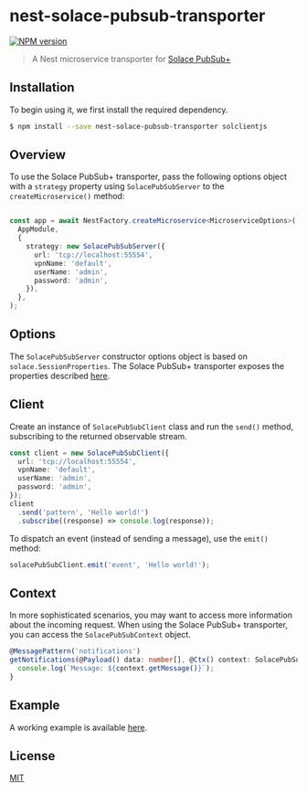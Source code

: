 # nest-solace-pubsub-transporter

[![NPM version][npm-image]][npm-url]

> A Nest microservice transporter for [Solace PubSub+](https://www.solace.dev/)

## Installation

To begin using it, we first install the required dependency.

```bash
$ npm install --save nest-solace-pubsub-transporter solclientjs
```

## Overview

To use the Solace PubSub+ transporter, pass the following options object with a `strategy` property using `SolacePubSubServer` to the `createMicroservice()` method:

```typescript

const app = await NestFactory.createMicroservice<MicroserviceOptions>(
  AppModule,
  {
    strategy: new SolacePubSubServer({
      url: 'tcp://localhost:55554',
      vpnName: 'default',
      userName: 'admin',
      password: 'admin',
    }),
  },
);
```

## Options

The `SolacePubSubServer` constructor options object is based on `solace.SessionProperties`. The Solace PubSub+ transporter exposes the properties described [here](https://docs.solace.com/API-Developer-Online-Ref-Documentation/nodejs/solace.SessionProperties.html).

## Client

Create an instance of `SolacePubSubClient` class and run the `send()` method, subscribing to the returned observable stream.

```typescript
const client = new SolacePubSubClient({
  url: 'tcp://localhost:55554',
  vpnName: 'default',
  userName: 'admin',
  password: 'admin',
});
client
  .send('pattern', 'Hello world!')
  .subscribe((response) => console.log(response));
```

To dispatch an event (instead of sending a message), use the `emit()` method:

```typescript
solacePubSubClient.emit('event', 'Hello world!');
```

## Context

In more sophisticated scenarios, you may want to access more information about the incoming request. When using the Solace PubSub+ transporter, you can access the `SolacePubSubContext` object.

```typescript
@MessagePattern('notifications')
getNotifications(@Payload() data: number[], @Ctx() context: SolacePubSubContext) {
  console.log(`Message: ${context.getMessage()}`);
}
```

## Example

A working example is available [here](https://github.com/fugle-dev/nest-solace-pubsub-transporter/tree/master/example).

## License

[MIT](LICENSE)

[npm-image]: https://img.shields.io/npm/v/nest-solace-pubsub-transporter.svg
[npm-url]: https://npmjs.com/package/nest-solace-pubsub-transporter

